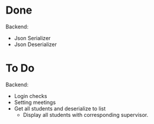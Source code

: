 # Done
Backend:
- Json Serializer
- Json Deserializer


# To Do
Backend: 
- Login checks
- Setting meetings
- Get all students and deserialize to list
  - Display all students with corresponding supervisor.